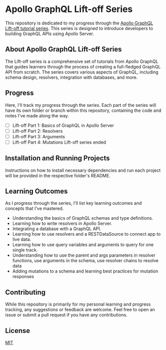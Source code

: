 # Apollo GraphQL Lift-off Series

This repository is dedicated to my progress through the [Apollo GraphQL Lift-off tutorial series](https://www.apollographql.com/tutorials/browse). This series is designed to introduce developers to building GraphQL APIs using Apollo Server.

## About Apollo GraphQL Lift-off Series

The Lift-off series is a comprehensive set of tutorials from Apollo GraphQL that guides learners through the process of creating a full-fledged GraphQL API from scratch. The series covers various aspects of GraphQL, including schema design, resolvers, integration with databases, and more.

## Progress

Here, I'll track my progress through the series. Each part of the series will have its own folder or branch within this repository, containing the code and notes I've made along the way.

-   [ ] Lift-off Part 1: Basics of GraphQL in Apollo Server
-   [ ] Lift-off Part 2: Resolvers
-   [ ] Lift-off Part 3: Arguments
-   [ ] Lift-off Part 4: Mutations
        Lift-off series ended

## Installation and Running Projects

Instructions on how to install necessary dependencies and run each project will be provided in the respective folder's README.

## Learning Outcomes

As I progress through the series, I'll list key learning outcomes and concepts that I've mastered.

-   Understanding the basics of GraphQL schemas and type definitions.
-   Learning how to write resolvers in Apollo Server.
-   Integrating a database with a GraphQL API.
-   Learning how to use resolvers and a RESTDataSource to connect app to live data.
-   Learning how to use query variables and arguments to query for one single track.
-   Understanding how to use the parent and args parameters in resolver functions, use arguments in the schema, use resolver chains to resolve data
-   Adding mutations to a schema and learning best practices for mutation responses

## Contributing

While this repository is primarily for my personal learning and progress tracking, any suggestions or feedback are welcome. Feel free to open an issue or submit a pull request if you have any contributions.

## License

[MIT](https://choosealicense.com/licenses/mit/)
